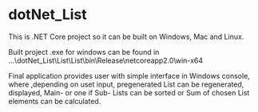 # dotNet_List

This is .NET Core project so it can be built on Windows, Mac and Linux.

Built project .exe for windows can be found in ...\dotNet_List\List\List\bin\Release\netcoreapp2.0\win-x64

Final application provides user with simple interface in Windows console, where ,depending on uset input, pregenerated List can be regenerated, displayed, Main- or one if Sub- Lists can be sorted or Sum of chosen List elements can be calculated.
